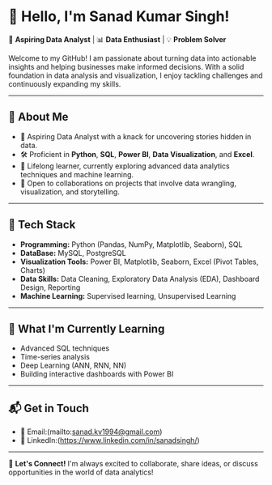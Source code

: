 # 👋 Hello, I'm Sanad Kumar Singh!

🎯 **Aspiring Data Analyst** | 📊 **Data Enthusiast** | 💡 **Problem Solver**

Welcome to my GitHub! I am passionate about turning data into actionable insights and helping businesses make informed decisions. With a solid foundation in data analysis and visualization, I enjoy tackling challenges and continuously expanding my skills.

---

## 💼 **About Me**

- 🌟 Aspiring Data Analyst with a knack for uncovering stories hidden in data.
- 🛠️ Proficient in **Python**, **SQL**, **Power BI**, **Data Visualization**, and **Excel**.
- 📖 Lifelong learner, currently exploring advanced data analytics techniques and machine learning.
- 🤝 Open to collaborations on projects that involve data wrangling, visualization, and storytelling.

---

## 🧰 **Tech Stack**

- **Programming:** Python (Pandas, NumPy, Matplotlib, Seaborn), SQL
- **DataBase:** MySQL, PostgreSQL
- **Visualization Tools:** Power BI, Matplotlib, Seaborn, Excel (Pivot Tables, Charts)
- **Data Skills:** Data Cleaning, Exploratory Data Analysis (EDA), Dashboard Design, Reporting
- **Machine Learning:** Supervised learning, Unsupervised Learning

---

## 🌱 **What I'm Currently Learning**

- Advanced SQL techniques
- Time-series analysis
- Deep Learning (ANN, RNN, NN)
- Building interactive dashboards with Power BI

---

## 📬 **Get in Touch**

- 📧 Email:(mailto:sanad.kv1994@gmail.com)
- 💼 LinkedIn:(https://www.linkedin.com/in/sanadsingh/)

---

🙌 **Let's Connect!** I'm always excited to collaborate, share ideas, or discuss opportunities in the world of data analytics!
